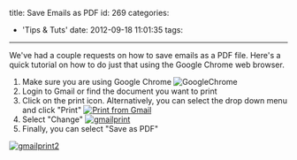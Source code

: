 title: Save Emails as PDF
id: 269
categories:
  - 'Tips &amp; Tuts'
date: 2012-09-18 11:01:35
tags:
---

We've had a couple requests on how to save emails as a PDF file. Here's a quick tutorial on how to do just that using the Google Chrome web browser.

<!--more-->

1.  Make sure you are using Google Chrome
![](http://findingapogee.com/wp-content/uploads/2012/09/GoogleChromePortable_1281.png "GoogleChrome")
2.  Login to Gmail or find the document you want to print
3.  Click on the print icon. Alternatively, you can select the drop down menu and click "Print"
[![](http://findingapogee.com/wp-content/uploads/2012/09/gmailtut-300x141.png "Print from Gmail")](http://findingapogee.com/wp-content/uploads/2012/09/gmailtut.png)
4.  Select "Change"
[![](http://findingapogee.com/wp-content/uploads/2012/09/gmailprint-300x141.png "gmailprint")](http://findingapogee.com/wp-content/uploads/2012/09/gmailprint.png)
5.  Finally, you can select "Save as PDF"

[![](http://findingapogee.com/wp-content/uploads/2012/09/gmailprint2-300x240.png "gmailprint2")](http://findingapogee.com/wp-content/uploads/2012/09/gmailprint2.png)